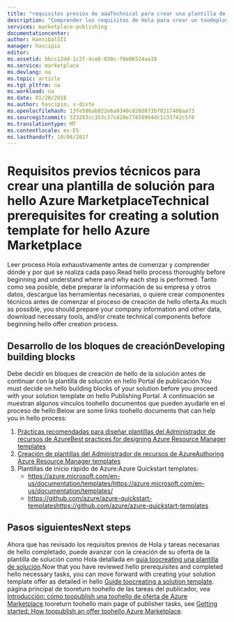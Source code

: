 ```yaml
---
title: "requisitos previos de aaaTechnical para crear una plantilla de solución para hello Marketplace | Documentos de Microsoft"
description: "Comprender los requisitos de Hola para crear un toodeploy de plantilla de solución y vender en hello Azure Marketplace"
services: marketplace-publishing
documentationcenter: 
author: HannibalSII
manager: hascipio
editor: 
ms.assetid: bbcc12dd-1c2f-4ce6-830c-f0e06524aa38
ms.service: marketplace
ms.devlang: na
ms.topic: article
ms.tgt_pltfrm: na
ms.workload: na
ms.date: 01/28/2016
ms.author: hascipio; v-divte
ms.openlocfilehash: 13fe586ab822e6a9340cd28d873bf0217400aa73
ms.sourcegitcommit: 523283cc1b3c37c428e77850964dc1c33742c5f0
ms.translationtype: MT
ms.contentlocale: es-ES
ms.lasthandoff: 10/06/2017
---
```

# <a name="technical-prerequisites-for-creating-a-solution-template-for-hello-azure-marketplace"></a><span data-ttu-id="08289-103">Requisitos previos técnicos para crear una plantilla de solución para hello Azure Marketplace</span><span class="sxs-lookup"><span data-stu-id="08289-103">Technical prerequisites for creating a solution template for hello Azure Marketplace</span></span>
<span data-ttu-id="08289-104">Leer proceso Hola exhaustivamente antes de comenzar y comprender dónde y por qué se realiza cada paso.</span><span class="sxs-lookup"><span data-stu-id="08289-104">Read hello process thoroughly before beginning and understand where and why each step is performed.</span></span> <span data-ttu-id="08289-105">Tanto como sea posible, debe preparar la información de su empresa y otros datos, descargue las herramientas necesarias, o quiere crear componentes técnicos antes de comenzar el proceso de creación de hello oferta.</span><span class="sxs-lookup"><span data-stu-id="08289-105">As much as possible, you should prepare your company information and other data, download necessary tools, and/or create technical components before beginning hello offer creation process.</span></span>  

## <a name="developing-building-blocks"></a><span data-ttu-id="08289-106">Desarrollo de los bloques de creación</span><span class="sxs-lookup"><span data-stu-id="08289-106">Developing building blocks</span></span>
<span data-ttu-id="08289-107">Debe decidir en bloques de creación de hello de la solución antes de continuar con la plantilla de solución en hello Portal de publicación.</span><span class="sxs-lookup"><span data-stu-id="08289-107">You must decide on hello building blocks of your solution before you proceed with your solution template on hello Publishing Portal.</span></span> <span data-ttu-id="08289-108">A continuación se muestran algunos vínculos toohello documentos que pueden ayudarle en el proceso de hello:</span><span class="sxs-lookup"><span data-stu-id="08289-108">Below are some links toohello documents that can help you in hello process:</span></span>

1. [<span data-ttu-id="08289-109">Prácticas recomendadas para diseñar plantillas del Administrador de recursos de Azure</span><span class="sxs-lookup"><span data-stu-id="08289-109">Best practices for designing Azure Resource Manager templates</span></span>](../azure-resource-manager/best-practices-resource-manager-design-templates.md)
2. [<span data-ttu-id="08289-110">Creación de plantillas del Administrador de recursos de Azure</span><span class="sxs-lookup"><span data-stu-id="08289-110">Authoring Azure Resource Manager templates</span></span>](../azure-resource-manager/resource-group-authoring-templates.md)
3. <span data-ttu-id="08289-111">Plantillas de inicio rápido de Azure:</span><span class="sxs-lookup"><span data-stu-id="08289-111">Azure Quickstart templates:</span></span>
   * [<span data-ttu-id="08289-112">https://azure.microsoft.com/en-us/documentation/templates/</span><span class="sxs-lookup"><span data-stu-id="08289-112">https://azure.microsoft.com/en-us/documentation/templates/</span></span>](https://azure.microsoft.com/documentation/templates/)
   * [<span data-ttu-id="08289-113">https://github.com/azure/azure-quickstart-templates</span><span class="sxs-lookup"><span data-stu-id="08289-113">https://github.com/azure/azure-quickstart-templates</span></span>](https://github.com/azure/azure-quickstart-templates)

## <a name="next-steps"></a><span data-ttu-id="08289-114">Pasos siguientes</span><span class="sxs-lookup"><span data-stu-id="08289-114">Next steps</span></span>
<span data-ttu-id="08289-115">Ahora que has revisado los requisitos previos de Hola y tareas necesarias de hello completado, puede avanzar con la creación de su oferta de la plantilla de solución como Hola detallada en [guía toocreating una plantilla de solución](marketplace-publishing-solution-template-creation.md).</span><span class="sxs-lookup"><span data-stu-id="08289-115">Now that you have reviewed hello prerequisites and completed hello necessary tasks, you can move forward with creating your solution template offer as detailed in hello [Guide toocreating a solution template](marketplace-publishing-solution-template-creation.md).</span></span> <span data-ttu-id="08289-116">página principal de tooreturn toohello de las tareas del publicador, vea [Introducción: cómo toopublish una toohello de oferta de Azure Marketplace](marketplace-publishing-getting-started.md).</span><span class="sxs-lookup"><span data-stu-id="08289-116">tooreturn toohello main page of publisher tasks, see [Getting started: How toopublish an offer toohello Azure Marketplace](marketplace-publishing-getting-started.md).</span></span>

[link-acct]:marketplace-publishing-accounts-creation-registration.md
